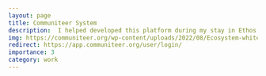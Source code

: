 ```yaml
---
layout: page
title: Communiteer System
description:  I helped developed this platform during my stay in Ethos Bytes! I was mostly responsible on developing the APIs, UI interfaces and asynchronous functions of the overall platform.
img: https://communiteer.org/wp-content/uploads/2022/08/Ecosystem-white-1-2048x835.png
redirect: https://app.communiteer.org/user/login/
importance: 3
category: work
---
```

